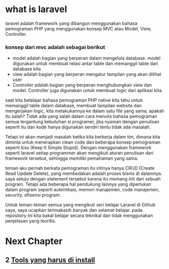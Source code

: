 # what is laravel
laravel adalah framework yang dibangun menggunakan bahasa pemograman PHP yang menggunakan konsep MVC atau Model, View, Controller.
### konsep dari mvc adalah sebagai berikut
 - model adalah bagian yang berperan dalam mengelola database. model digunakan untuk membuat relasi antar table dan memanggil table dari database kita
 - view adalah bagian yang berperan mengatur tampilan yang akan dilihat user
 - Controller adalah bagian yang berperan menghubungkan view dan model. Controller juga digunakan untuk membuat logic dari aplikasi kita.
 
 saat kita belalajar bahasa pemograman PHP native kita tahu untuk memanggil table dalam database, membuat tampilan website dan mengerjakan logic, kita melakukannya ke dalam satu file yang sama, apakah itu salah? Tidak ada yang salah dalam cara menulis bahasa pemograman semua tergantung kebutuhan si programer, jika nyaman dengan penulisan seperti itu dan kode hanya digunakan sendiri tentu tidak ada masalah.
 
 Tetapi ini akan menjadi masalah ketika kita berkerja dalam tim, dimana kita diminta untuk menerapkan clean code dan beberapa konsep pemograman seperti kiss (Keep It Simple Stupid). Dengan menggunakan framework seperti laravel setiap programmer akan mengikuti aturan penulisan dari framework tersebut, sehingga memiliki pemahaman yang sama.
 
 teman aku pernah berkata pemograman itu intinya hanya CRUD (Create Read Update Delete), yang membedakan adalah proses bisnis di dalamnya. saya setuju dengan statement tersebut karena itu memang inti dari sebuah program. Tetapi ada beberapa hal pendukung lainnya yang diperlukan dalam program seperti autentikasi, memori manajemen, code manajemen, security, efisensi program.
 
 Untuk teman-teman semua yang mengikuti seri belajar Laravel di Github saya, saya ucapkan terimakasih banyak dan selamat belajar. pada repository ini kita bakal belajar secara teknikal dan tidak menggunakan penjelasan yang teoritis.

# Next Chapter
## 2 [Tools yang harus di install](https://github.com/Muhamadzulfikar/laravel-fudamental/blob/main/02-tools%20yang%20harus%20di%20install.md)
